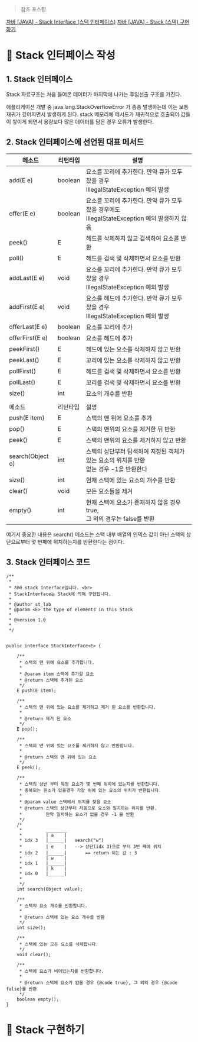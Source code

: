 > 참조 포스팅

[자바 [JAVA] - Stack Interface (스택 인터페이스)](https://st-lab.tistory.com/173)
[자바 [JAVA] - Stack (스택) 구현하기](https://st-lab.tistory.com/174)

# 🌟 Stack 인터페이스 작성
## 1. Stack 인터페이스
Stack 자료구조는 처음 들어온 데이터가 마지막에 나가는 후입선출 구조를 가진다.

애플리케이션 개발 중 java.lang.StackOverflowError 가 종종 발생하는데 이는 보통 재귀가 깊어지면서 발생하게 된다. stack 메모리에 메서드가 재귀적으로 호출되어 값들이 쌓이게 되면서 용량보다 많은 데이터를 담은 경우 오류가 발생한다.

## 2. Stack 인터페이스에 선언된 대표 메서드
| 메소드              | 리턴타입    | 설명                                                                  |
|------------------|---------|---------------------------------------------------------------------|
| add(E e)         | boolean | 요소를 꼬리에 추가한다. 만약 큐가 모두 찼을 경우<br/>IllegalStateException 예외 발생        |
| offer(E e)       | boolean | 요소를 꼬리에 추가한다. 만약 큐가 모두 찼을 경우에도<br/>IllegalStateException 예외 발생하지 않음 |
| peek()           | E       | 헤드를 삭제하지 않고 검색하여 요소를 반환                                             |
| poll()           | E       | 헤드를 검색 및 삭제하면서 요소를 반환                                               |
| addLast(E e)     | void    | 요소를 꼬리에 추가한다. 만약 큐가 모두 찼을 경우<br/>IllegalStateException 예외 발생        |
| addFirst(E e)    | void    | 요소를 헤드에 추가한다. 만약 큐가 모두 찼을 경우<br/>IllegalStateException 예외 발생        |
| offerLast(E e)   | boolean | 요소를 꼬리에 추가                                                          |
| offerFirst(E e)  | boolean | 요소를 헤드에 추가                                                          |
| peekFirst()      | E       | 헤드에 있는 요소를 삭제하지 않고 반환                                               |
| peekLast()       | E       | 꼬리에 있는 요소를 삭제하지 않고 반환                                               |
| pollFirst()      | E       | 헤드를 검색 및 삭제하면서 요소를 반환                                               |
| pollLast()       | E       | 꼬리를 검색 및 삭제하면서 요소를 반환                                               |
| size()           | int     | 요소의 개수를 반환                                                          |
|                  |         |                                                                     |
| 메소드              | 리턴타입    | 설명                                                                  |
| push(E item)     | E       | 스택의 맨 위에 요소를 추가                                                     |
| pop()            | E       | 스택의 맨위의 요소를 제거한 뒤 반환                                                |
| peek()           | E       | 스택의 맨위의 요소를 제거하지 않고 반환                                              |
| search(Object o) | int     | 스택의 상단부터 탐색하여 지정된 객체가 있는 요소의 위치를 반환<br/>없는 경우 -1을 반환한다              |
| size()           | int     | 현재 스택에 있는 요소의 개수를 반환                                                |
| clear()          | void    | 모든 요소들을 제거                                                          |
| empty()          | int     | 현재 스택에 요소가 존재하지 않을 경우 true,<br/>그 외의 경우는 false를 반환                  |

여기서 중요한 내용은 search() 메소드는 스택 내부 배열의 인덱스 값이 아닌 스택의 상단으로부터 몇 번째에 위치하는지를 반환한다는 점이다.

## 3. Stack 인터페이스 코드
```
/**
 * 
 * 자바 stack Interface입니다. <br>
 * StackInterface는 Stack에 의해 구현됩니다.
 * 
 * @author st_lab
 * @param <E> the type of elements in this Stack
 *
 * @version 1.0
 * 
 */
 
 
public interface StackInterface<E> {
	
	/**
	 * 스택의 맨 위에 요소를 추가합니다. 
	 * 
	 * @param item 스택에 추가할 요소 
	 * @return 스택에 추가된 요소 
	 */
	E push(E item);
	
	/**
	 * 스택의 맨 위에 있는 요소를 제거하고 제거 된 요소를 반환합니다.
	 * 
	 * @return 제거 된 요소 
	 */
	E pop();
	
	/**
	 * 스택의 맨 위에 있는 요소를 제거하지 않고 반환합니다.
	 * 
	 * @return 스택의 맨 위에 있는 요소 
	 */
	E peek();
	
	/**
	 * 스택의 상반 부터 특정 요소가 몇 번째 위치에 있는지를 반환합니다.
	 * 중복되는 원소가 있을경우 가장 위에 있는 요소의 위치가 반환됩니다.
	 *
	 * @param value 스택에서 위치를 찾을 요소
	 * @return 스택의 상단부터 처음으로 요소와 일치하는 위치를 반환.
	 *         만약 일치하는 요소가 없을 경우 -1 을 반환 
	 */
	/* 
	 *         ________
	 *         | a    |
	 * idx 3   |______|   search("w")
	 *         | e    |   --> 상단(idx 3)으로 부터 3번 째에 위치 
	 * idx 2   |______|       == return 되는 값 : 3
	 *         | w    |
	 * idx 1   |______| 
	 *         | k    |
	 * idx 0   |______|
	 * 
	 */ 
	int search(Object value);
	
	/**
	 * 스택의 요소 개수를 반환합니다.
	 * 
	 * @return 스택에 있는 요소 개수를 반환 
	 */
	int size();
	
	/**
	 * 스택에 있는 모든 요소를 삭제합니다.
	 */
	void clear();
	
	/**
	 * 스택에 요소가 비어있는지를 반환합니다.
	 * 
	 * @return 스택에 요소가 없을 경우 {@code true}, 그 외의 경우 {@code false}를 반환
	 */
	boolean empty();
}
```

# 🌟 Stack 구현하기
